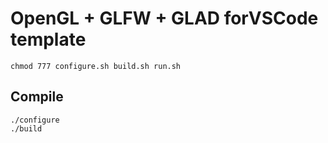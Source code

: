 # OpenGL + GLFW + GLAD forVSCode template

`chmod 777 configure.sh build.sh run.sh`

## Compile
```
./configure
./build
```